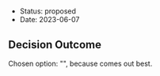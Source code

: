 # 

* Status: proposed
* Date: 2023-06-07

## Decision Outcome

Chosen option: "", because comes out best.
